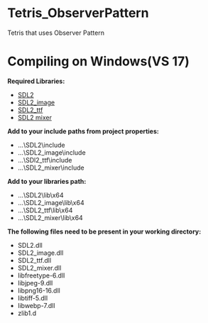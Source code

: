 # Tetris_ObserverPattern
Tetris that uses Observer Pattern

# Compiling on Windows(VS 17)
**Required  Libraries:**

* [SDL2](https://www.libsdl.org/release/SDL2-devel-2.0.7-VC.zip)
* [SDL2_image](https://www.libsdl.org/projects/SDL_image/release/SDL2_image-devel-2.0.2-VC.zip)
* [SDL2_ttf](https://www.libsdl.org/projects/SDL_ttf/release/SDL2_ttf-devel-2.0.14-VC.zip)
* [SDL2 mixer](https://www.libsdl.org/projects/SDL_mixer/release/SDL2_mixer-devel-2.0.4-VC.zip)

**Add to your include paths from project properties:**

* ...\SDL2\include
* ...\SDL2_image\include
* ...\SDl2_ttf\include
* ...\SDL2_mixer\include

**Add to your libraries path:**

* ...\SDL2\lib\x64
* ...\SDL2_image\lib\x64
* ...\SDL2_ttf\lib\x64
* ...\SDL2_mixer\lib\x64

**The following files need to be present in your working directory:**

* SDL2.dll
* SDL2_image.dll
* SDL2_ttf.dll
* SDL2_mixer.dll
* libfreetype-6.dll
* libjpeg-9.dll
* libpng16-16.dll
* libtiff-5.dll
* libwebp-7.dll
* zlib1.d
